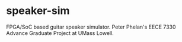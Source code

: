 # speaker-sim
FPGA/SoC based guitar speaker simulator.  Peter Phelan's EECE 7330 Advance Graduate Project at UMass Lowell.
